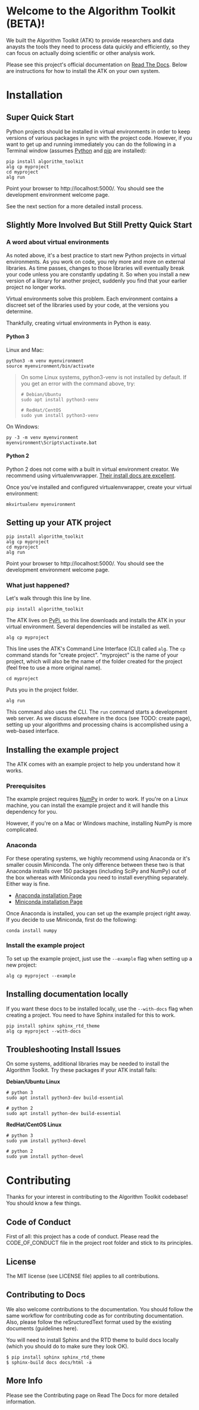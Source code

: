 # Welcome to the Algorithm Toolkit (BETA)!

We built the Algorithm Toolkit (ATK) to provide researchers and data anaysts the tools they need to process data quickly and efficiently, so they can focus on actually doing scientific or other analysis work.

Please see this project's official documentation on [Read The Docs](https://algorithm-toolkit.readthedocs.io/en/latest/index.html). Below are instructions for how to install the ATK on your own system.

# Installation

## Super Quick Start

Python projects should be installed in virtual environments in order to keep versions of various packages in sync with the project code. However, if you want to get up and running immediately you can do the following in a Terminal window (assumes [Python](https://www.python.org/) and [pip](https://pip.pypa.io/en/stable/) are installed):

```shell
pip install algorithm_toolkit
alg cp myproject
cd myproject
alg run
```

Point your browser to http://localhost:5000/. You should see the development environment welcome page.

See the next section for a more detailed install process.

## Slightly More Involved But Still Pretty Quick Start

### A word about virtual environments

As noted above, it's a best practice to start new Python projects in virtual environments. As you work on code, you rely more and more on external libraries. As time passes, changes to those libraries will eventually break your code unless you are constantly updating it. So when you install a new version of a library for another project, suddenly you find that your earlier project no longer works.

Virtual environments solve this problem. Each environment contains a discreet set of the libraries used by your code, at the versions you determine.

Thankfully, creating virtual environments in Python is easy.

#### Python 3

Linux and Mac:

```shell
python3 -m venv myenvironment
source myenvironment/bin/activate
```

> On some Linux systems, python3-venv is not installed by default. If you get an error with the command above, try:
> ```shell
> # Debian/Ubuntu
> sudo apt install python3-venv
>
> # RedHat/CentOS
> sudo yum install python3-venv
> ```

On Windows:

```shell
py -3 -m venv myenvironment
myenvironment\Scripts\activate.bat
```

#### Python 2

Python 2 does not come with a built in virtual environment creator. We recommend using virtualenvwrapper. [Their install docs are excellent](https://virtualenvwrapper.readthedocs.io/en/latest/install.html).

Once you've installed and configured virtualenvwrapper, create your virtual environment:

```shell
mkvirtualenv myenvironment
```

## Setting up your ATK project

```shell
pip install algorithm_toolkit
alg cp myproject
cd myproject
alg run
```

Point your browser to http://localhost:5000/. You should see the development environment welcome page.

### What just happened?

Let's walk through this line by line.

```shell
pip install algorithm_toolkit
```

The ATK lives on [PyPi](https://pypi.org/), so this line downloads and installs the ATK in your virtual environment. Several dependencies will be installed as well.

```shell
alg cp myproject
```

This line uses the ATK's Command Line Interface (CLI) called `alg`. The `cp` command stands for "create project". "myproject" is the name of your project, which will also be the name of the folder created for the project (feel free to use a more original name).

```shell
cd myproject
```

Puts you in the project folder.

```shell
alg run
```

This command also uses the CLI. The `run` command starts a development web server. As we discuss elsewhere in the docs (see TODO: create page), setting up your algorithms and processing chains is accomplished using a web-based interface.

## Installing the example project

The ATK comes with an example project to help you understand how it works.

### Prerequisites

The example project requires [NumPy](http://www.numpy.org/) in order to work. If you're on a Linux machine, you can install the example project and it will handle this dependency for you.

However, if you're on a Mac or Windows machine, installing NumPy is more complicated.

### Anaconda

For these operating systems, we highly recommend using Anaconda or it's smaller cousin Miniconda. The only difference between these two is that Anaconda installs over 150 packages (including SciPy and NumPy) out of the box whereas with Miniconda you need to install everything separately. Either way is fine.

* [Anaconda installation Page](https://www.anaconda.com/download/#linux)
* [Miniconda installation Page](https://docs.conda.io/en/latest/miniconda.html)

Once Anaconda is installed, you can set up the example project right away. If you decide to use Miniconda, first do the following:

```shell
conda install numpy
```

### Install the example project

To set up the example project, just use the `--example` flag when setting up a new project:

```shell
alg cp myproject --example
```

## Installing documentation locally

If you want these docs to be installed locally, use the `--with-docs` flag when creating a project. You need to have Sphinx installed for this to work.

```shell
pip install sphinx sphinx_rtd_theme
alg cp myproject --with-docs
```

## Troubleshooting Install Issues

On some systems, additional libraries may be needed to install the Algorithm Toolkit. Try these packages if your ATK install fails:

**Debian/Ubuntu Linux**

```shell
# python 3
sudo apt install python3-dev build-essential

# python 2
sudo apt install python-dev build-essential
```

**RedHat/CentOS Linux**

```shell
# python 3
sudo yum install python3-devel

# python 2
sudo yum install python-devel
```

# Contributing

Thanks for your interest in contributing to the Algorithm Toolkit codebase! You should know a few things.

## Code of Conduct

First of all: this project has a code of conduct. Please read the CODE_OF_CONDUCT file in the project root folder and stick to its principles.

## License

The MIT license (see LICENSE file) applies to all contributions.

## Contributing to Docs

We also welcome contributions to the documentation. You should follow the same workflow for contributing code as for contributing documentation. Also, please follow the reSructuredText format used by the existing documents (guidelines here).

You will need to install Sphinx and the RTD theme to build docs locally (which you should do to make sure they look OK).

```shell
$ pip install sphinx sphinx_rtd_theme
$ sphinx-build docs docs/html -a
```

## More Info

Please see the Contributing page on Read The Docs for more detailed information.
